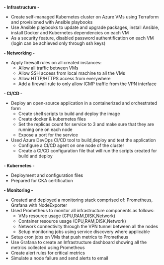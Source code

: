 **- Infrastructure -**

- Create self-managed Kubernetes cluster on Azure VMs using Terraform and provisioned with Ansible playbooks
- Use Ansible playbooks to update and upgrade packages, install Ansible, install Docker and Kubernetes dependencies on each VM
- As a security feature, disabled password authentification on each VM (login can be achieved only through ssh keys)


**- Networking -**

- Apply firewall rules on all created instances:
  - Allow all traffic between VMs
  - Allow SSH access from local machine to all the VMs
  - Allow HTTP/HTTPS access from everywhere
  - Add a firewall rule to only allow ICMP traffic from the VPN interface


**- CI/CD -**

- Deploy an open-source application in a containerized and orchestrated form
  - Create shell scripts to build and deploy the image
  - Create docker & kubernetes files
  - Set the replicas count for service to 3 and make sure that they are running one on each node
  - Expose a port for the service
- Used Azure DevOps CI/CD tool to build,deploy and test the application
  - Configure a CI/CD agent on one node of the cluster
  - Create a CI/CD configuration file that will run the scripts created for build and deploy
    
 
**- Kubernetes -**
- Deployment and configuration files
- Prepared for CKA certification

 
 **- Monitoring -**
- Created and deployed a monitoring stack comprised of: Prometheus, Grafana with NodeExporter
- Used Prometheus to monitor all infrastructure components as follows:
   - VMs resource usage (CPU,RAM,DISK,Network)
   - Container resource usage (CPU,RAM,DISK,Network)
   - Network connectivity through the VPN tunnel between all the nodes
   - Setup monitoring jobs using service discovery where applicable
- Setup cron jobs on VMs that push metrics to Prometheus
- Use Grafana to create an Infrastructure dashboard showing all the metrics collected using Prometheus
- Create alert rules for critical metrics
- Simulate a node failure and send alerts to email
